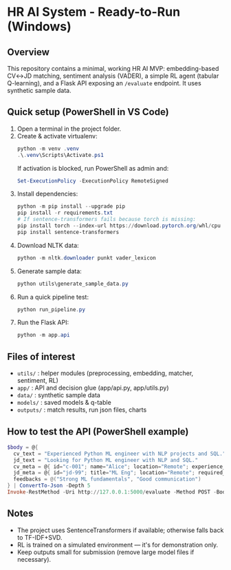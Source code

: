 # HR AI System - Ready-to-Run (Windows)

## Overview
This repository contains a minimal, working HR AI MVP: embedding-based CV↔JD matching,
sentiment analysis (VADER), a simple RL agent (tabular Q-learning), and a Flask API
exposing an `/evaluate` endpoint. It uses synthetic sample data.

## Quick setup (PowerShell in VS Code)
1. Open a terminal in the project folder.
2. Create & activate virtualenv:
   ```powershell
   python -m venv .venv
   .\.venv\Scripts\Activate.ps1
   ```
   If activation is blocked, run PowerShell as admin and:
   ```powershell
   Set-ExecutionPolicy -ExecutionPolicy RemoteSigned
   ```
3. Install dependencies:
   ```powershell
   python -m pip install --upgrade pip
   pip install -r requirements.txt
   # If sentence-transformers fails because torch is missing:
   pip install torch --index-url https://download.pytorch.org/whl/cpu
   pip install sentence-transformers
   ```
4. Download NLTK data:
   ```powershell
   python -m nltk.downloader punkt vader_lexicon
   ```
5. Generate sample data:
   ```powershell
   python utils\generate_sample_data.py
   ```
6. Run a quick pipeline test:
   ```powershell
   python run_pipeline.py
   ```
7. Run the Flask API:
   ```powershell
   python -m app.api
   ```

## Files of interest
- `utils/` : helper modules (preprocessing, embedding, matcher, sentiment, RL)
- `app/` : API and decision glue (app/api.py, app/utils.py)
- `data/` : synthetic sample data
- `models/` : saved models & q-table
- `outputs/` : match results, run json files, charts

## How to test the API (PowerShell example)
```powershell
$body = @{
  cv_text = "Experienced Python ML engineer with NLP projects and SQL."
  jd_text = "Looking for Python ML engineer with NLP and SQL."
  cv_meta = @{ id="c-001"; name="Alice"; location="Remote"; experience_months=36; education="B.Tech"; skills="python,ml,nlp,sql" }
  jd_meta = @{ id="jd-99"; title="ML Eng"; location="Remote"; required_skills="python,ml,nlp,sql" }
  feedbacks = @("Strong ML fundamentals", "Good communication")
} | ConvertTo-Json -Depth 5
Invoke-RestMethod -Uri http://127.0.0.1:5000/evaluate -Method POST -Body $body -ContentType 'application/json'
```

## Notes
- The project uses SentenceTransformers if available; otherwise falls back to TF-IDF+SVD.
- RL is trained on a simulated environment — it's for demonstration only.
- Keep outputs small for submission (remove large model files if necessary).
